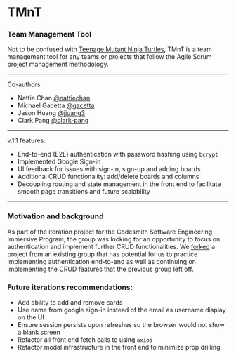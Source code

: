 # TMnT

### Team Management Tool

Not to be confused with [Teenage Mutant Ninja Turtles](https://en.wikipedia.org/wiki/Teenage_Mutant_Ninja_Turtles), TMnT is a team management tool for any teams or projects that follow the Agile Scrum project management methodology.

-----------------------

Co-authors:

- Nattie Chan [@nattiechan](https://github.com/nattiechan)
- Michael Gacetta [@gacetta](https://github.com/gacetta)
- Jason Huang [@jjuang3](https://github.com/jjhuang3)
- Clark Pang [@clark-pang](https://github.com/clark-pang)

-----------------------

v.1.1 features:

- End-to-end (E2E) authentication with password hashing using `bcrypt`
- Implemented Google Sign-in
- UI feedback for issues with sign-in, sign-up and adding boards
- Additional CRUD functionality: add/delete boards and columns
- Decoupling routing and state management in the front end to facilitate smooth page transitions and future scalability

----------------------

### Motivation and background

As part of the iteration project for the Codesmith Software Engineering Immersive Program, the group was looking for an opportunity to focus on authentication and implement further CRUD functionalities. We [forked](https://github.com/WCRI56-Team-GS/Scratch-Project) a project from an existing group that has potential for us to practice implementing authentication end-to-end as well as continuing on implementing the CRUD features that the previous group left off.

### Future iterations recommendations:

- Add ability to add and remove cards
- Use name from google sign-in instead of the email as username display on the UI
- Ensure session persists upon refreshes so the browser would not show a blank screen
- Refactor all front end fetch calls to using `axios`
- Refactor modal infrastructure in the front end to minimize prop drilling
